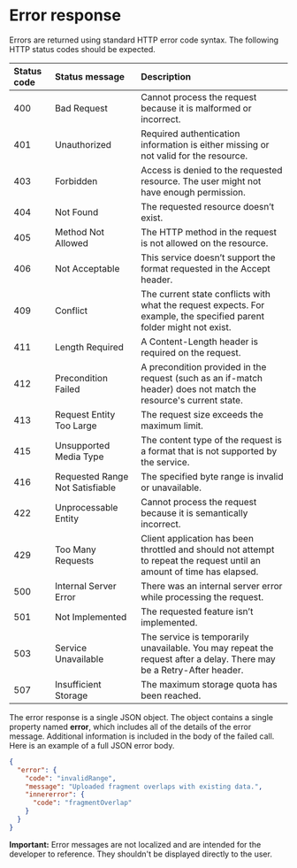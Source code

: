 ﻿# Error response

Errors are returned using standard HTTP error code syntax. The following
HTTP status codes should be expected.

| Status code | Status message                  | Description                                                                                                             |
|:------------|:--------------------------------|:------------------------------------------------------------------------------------------------------------------------|
| 400         | Bad Request                     | Cannot process the request because it is malformed or incorrect.                                                        |
| 401         | Unauthorized                    | Required authentication information is either missing or not valid for the resource.                                    |
| 403         | Forbidden                       | Access is denied to the requested resource. The user might not have enough permission.                                  |
| 404         | Not Found                       | The requested resource doesn’t exist.                                                                                   |
| 405         | Method Not Allowed              | The HTTP method in the request is not allowed on the resource.                                                          |
| 406         | Not Acceptable                  | This service doesn’t support the format requested in the Accept header.                                                 |
| 409         | Conflict                        | The current state conflicts with what the request expects. For example, the specified parent folder might not exist.    |
| 411         | Length Required                 | A Content-Length header is required on the request.                                                                     |
| 412         | Precondition Failed             | A precondition provided in the request (such as an if-match header) does not match the resource's current state.        |
| 413         | Request Entity Too Large        | The request size exceeds the maximum limit.                                                                             |
| 415         | Unsupported Media Type          | The content type of the request is a format that is not supported by the service.                                       |
| 416         | Requested Range Not Satisfiable | The specified byte range is invalid or unavailable.                                                                     |
| 422         | Unprocessable Entity            | Cannot process the request because it is semantically incorrect.                                                        |
| 429         | Too Many Requests               | Client application has been throttled and should not attempt to repeat the request until an amount of time has elapsed. |
| 500         | Internal Server Error           | There was an internal server error while processing the request.                                                        |
| 501         | Not Implemented                 | The requested feature isn’t implemented.                                                                                |
| 503         | Service Unavailable             | The service is temporarily unavailable. You may repeat the request after a delay. There may be a Retry-After header.    |
| 507         | Insufficient Storage            | The maximum storage quota has been reached.                                                                             |

The error response is a single JSON object. The object contains a single
property named **error**, which includes all of the details of the error message.
Additional information is included in the body of the failed call. Here is an example
of a full JSON error body.

<!-- { "blockType": "example", "@odata.type": "oneDrive.error" } -->
```json
{
  "error": {
    "code": "invalidRange",
    "message": "Uploaded fragment overlaps with existing data.",
    "innererror": {
      "code": "fragmentOverlap"
    }
  }
}

```

**Important:** Error messages are not localized and are intended for the developer
to reference. They shouldn't be displayed directly to the user.
